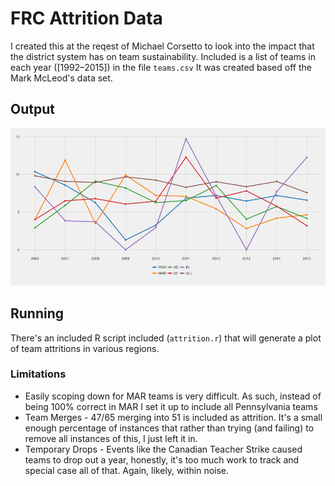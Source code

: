 # FRC Attrition Data

I created this at the reqest of Michael Corsetto to look into the impact that the district system has on team sustainability. Included is a list of teams in each year ([1992–2015]) in the file `teams.csv` It was created based off the Mark McLeod's data set. 

## Output
![](plot.png)


## Running
There's an included R script included (`attrition.r`) that will generate a plot of team attritions in various regions. 

### Limitations
- Easily scoping down for MAR teams is very difficult. As such, instead of being 100% correct in MAR I set it up to include all Pennsylvania teams
- Team Merges - 47/65 merging into 51 is included as attrition. It's a small enough percentage of instances that rather than trying (and failing) to remove all instances of this, I just left it in.
- Temporary Drops - Events like the Canadian Teacher Strike caused teams to drop out a year, honestly, it's too much work to track and special case all of that. Again, likely, within noise.

